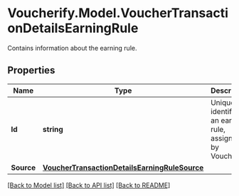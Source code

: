 # Voucherify.Model.VoucherTransactionDetailsEarningRule
Contains information about the earning rule.

## Properties

Name | Type | Description | Notes
------------ | ------------- | ------------- | -------------
**Id** | **string** | Unique identifier of an earning rule, assigned by Voucherify. | [optional] 
**Source** | [**VoucherTransactionDetailsEarningRuleSource**](VoucherTransactionDetailsEarningRuleSource.md) |  | [optional] 

[[Back to Model list]](../../README.md#documentation-for-models) [[Back to API list]](../../README.md#documentation-for-api-endpoints) [[Back to README]](../../README.md)

